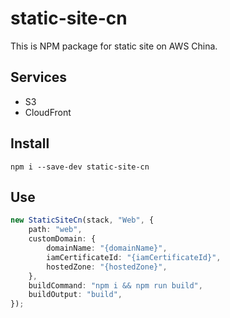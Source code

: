 # static-site-cn

This is NPM package for static site on AWS China.

## Services
- S3
- CloudFront

## Install

```shell
npm i --save-dev static-site-cn
```

## Use

```typescript
new StaticSiteCn(stack, "Web", {
    path: "web",
    customDomain: {
        domainName: "{domainName}",
        iamCertificateId: "{iamCertificateId}",
        hostedZone: "{hostedZone}",
    },
    buildCommand: "npm i && npm run build",
    buildOutput: "build",
});
```
